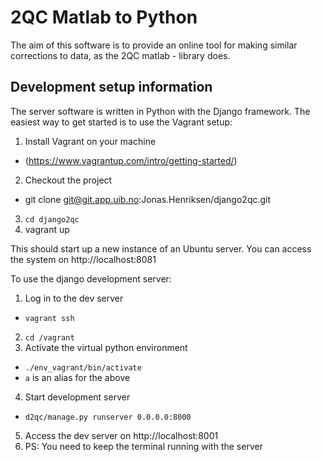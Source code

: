 

2QC Matlab to Python
====================

The aim of this software is to provide an online tool for making similar
corrections to data, as the 2QC matlab - library does.

Development setup information
-----------------------------

The server software is written in Python with the Django framework. The easiest
way to get started is to use the Vagrant setup:

1. Install Vagrant on your machine
  * (https://www.vagrantup.com/intro/getting-started/)
2. Checkout the project
  * git clone git@git.app.uib.no:Jonas.Henriksen/django2qc.git
3. `cd django2qc`
4. vagrant up

This should start up a new instance of an Ubuntu server. You can access the
system on http://localhost:8081

To use the django development server:

1. Log in to the dev server
  * `vagrant ssh`
2. `cd /vagrant`
3. Activate the virtual python environment
  * `./env_vagrant/bin/activate`
  * `a` is an alias for the above
4. Start development server
  * `d2qc/manage.py runserver 0.0.0.0:8000`
5. Access the dev server on http://localhost:8001
6. PS: You need to keep the terminal running with the server
